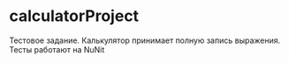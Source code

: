 # calculatorProject
Тестовое задание.
Калькулятор принимает полную запись выражения.
Тесты работают на NuNit

